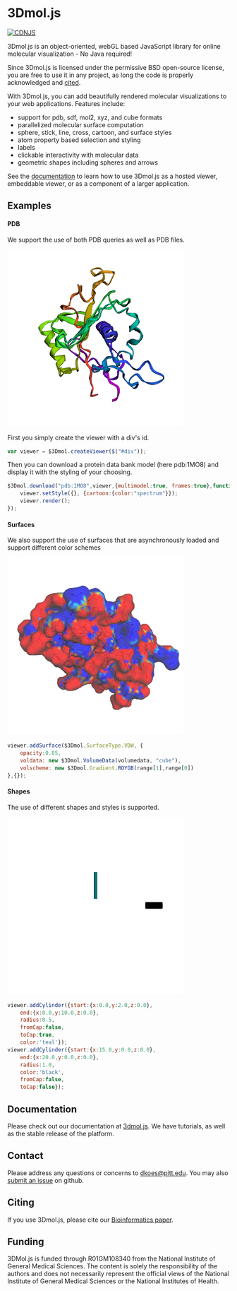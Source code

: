 # 3Dmol.js
[![CDNJS](https://img.shields.io/cdnjs/v/3Dmol.svg)](https://cdnjs.com/libraries/3Dmol)

3Dmol.js is an object-oriented, webGL based JavaScript library for online molecular visualization - No Java required!

Since 3Dmol.js is licensed under the permissive BSD open-source license, you are free to use it in any project, as long the code is properly acknowledged and [cited](http://dx.doi.org/10.1093/bioinformatics/btu829).

With 3Dmol.js, you can add beautifully rendered molecular visualizations to your web applications. Features include:
* support for pdb, sdf, mol2, xyz, and cube formats
* parallelized molecular surface computation
* sphere, stick, line, cross, cartoon, and surface styles
* atom property based selection and styling
* labels
* clickable interactivity with molecular data
* geometric shapes including spheres and arrows

See the [documentation](https://3dmol.csb.pitt.edu/packages/3Dmol/doc/index.html) to learn how to use 3Dmol.js as a hosted viewer, embeddable viewer, or as a component of a larger application.

## Examples

#### PDB
We support the use of both PDB queries as well as PDB files.

![Alt Text](examples/example1.png)

First you simply create the viewer with a div's id.
```javascript
var viewer = $3Dmol.createViewer($("#div"));
```
Then you can download a protein data bank model (here pdb:1MO8) and display it with the styling of your choosing.

```javascript
$3Dmol.download("pdb:1MO8",viewer,{multimodel:true, frames:true},function(){
	viewer.setStyle({}, {cartoon:{color:"spectrum"}});
	viewer.render();
});

```
#### Surfaces
We also support the use of surfaces that are asynchronously loaded and support different color schemes

![Alt Text](examples/example2.png)

```javascript
viewer.addSurface($3Dmol.SurfaceType.VDW, {
    opacity:0.85,
    voldata: new $3Dmol.VolumeData(volumedata, "cube"),
    volscheme: new $3Dmol.Gradient.ROYGB(range[1],range[0])
},{});
```

#### Shapes
The use of different shapes and styles is supported.

![Alt Text](examples/example3.png)

```javascript
viewer.addCylinder({start:{x:0.0,y:2.0,z:0.0},
    end:{x:0.0,y:10.0,z:0.0},
    radius:0.5,
    fromCap:false,
    toCap:true,
    color:'teal'});
viewer.addCylinder({start:{x:15.0,y:0.0,z:0.0},
    end:{x:20.0,y:0.0,z:0.0},
    radius:1.0,
    color:'black',
    fromCap:false,
    toCap:false});
```

## Documentation

Please check out our documentation at [3dmol.js](https://3dmol.csb.pitt.edu/packages/3Dmol/doc/index.html). We have tutorials, as well as the stable release of the platform.

## Contact

Please address any questions or concerns to [dkoes@pitt.edu](mailto:dkoes+3dmol@pitt.edu).
You may also [submit an issue](https://github.com/3dmol/3Dmol.js/issues/new/choose) on github.

## Citing

If you use 3Dmol.js, please cite our [Bioinformatics paper](http://bioinformatics.oxfordjournals.org/content/31/8/1322).

## Funding

3DMol.js is funded through R01GM108340 from the National Institute of General Medical Sciences. The content is solely the responsibility of the authors and does not necessarily represent the official views of the National Institute of General Medical Sciences or the National Institutes of Health.
